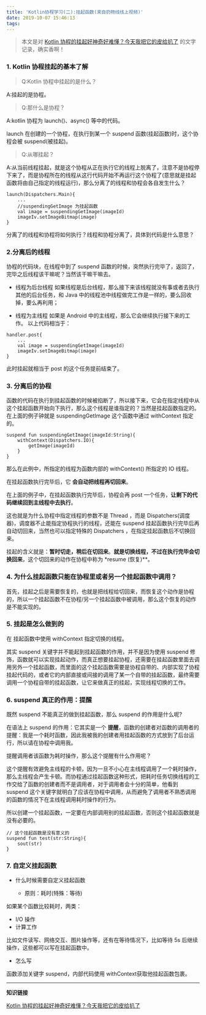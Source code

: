 ```yaml
---
title: 'Kotlin协程学习(二):挂起函数(来自扔物线线上视频)'
date: 2019-10-07 15:46:13
tags:
---
```




> 本文是对 [Kotlin 协程的挂起好神奇好难懂？今天我把它的皮给扒了](https://www.bilibili.com/video/av68241619) 的文字记录，确实香啊！


### 1. Kotlin 协程挂起的基本了解

>Q:Kotlin 协程中挂起的是什么？ 

A:挂起的是协程。

>Q:那什么是协程？

A:kotlin 协程为 launch()、async() 等中的代码。

launch 在创建的一个协程，在执行到某一个 suspend 函数(挂起函数)时，这个协程会被 suspend(被挂起)。

>Q:从哪挂起？

A:从当前线程挂起，就是这个协程从正在执行它的线程上脱离了，注意不是协程停下来了，而是协程所在的线程从这行代码开始不再运行这个协程了(意思就是挂起函数将由自己指定的线程运行)，那么分离了的线程和协程会各自发生什么？

<!-- more -->

```
launch(Dispatchers.Main){
    ...
    //suspendingGetImage 为挂起函数
    val image = suspendingGetImage(imageId)
    imageIv.setImageBitmap(image)
}
```


分离了的线程和协程将如何执行？线程和协程分离了，具体到代码是什么意思？

### 2.分离后的线程

协程的代码块，在线程中到了 suspend 函数的时候，突然执行完毕了，返回了，完毕之后线程该干嘛呢？当然该干嘛干嘛去。

* 线程为后台线程
如果线程是后台线程，那么接下来该线程就没有事或者去执行其他的后台任务，和 Java 中的线程池中线程做完工作是一样的，要么回收掉，要么再利用；


* 线程为主线程
如果是 Android 中的主线程，那么它会继续执行接下来的工作。
以上代码相当于：

```
handler.post{
    ...
    val image = suspendingGetImage(imageId)
    imageIv.setImageBitmap(image)
}
```
此时挂起就相当于 post 的这个任务提前结束了。


### 3. 分离后的协程


函数的代码在执行到挂起函数的时候被掐断了，所以接下来，它会在指定线程中从这个挂起函数开始向下执行，那么这个线程是谁指定的？当然是挂起函数指定的。在上面的例子钟就是 suspendingGetImage 这个函数中通过 withContext 指定的。

```
suspend fun suspendingGetImage(imageId:String){
    withContext(Dispatchers.IO){
        getImage(imageId)
    }
}
```

那么在此例中，所指定的线程为函数内部的 withContext() 所指定的 IO 线程。

在挂起函数执行完毕后，它 **会自动把线程再切回来**。

在上面的例子中，在挂起函数执行完毕后，协程会再 post 一个任务，**让剩下的代码继续回到主线程中去执行**。

这也就是为什么协程中指定线程的参数不是 Thread ，而是 Dispatchers(调度器)，调度器不止能指定协程执行的线程，还能在 suspend 挂起函数执行完毕后再自动切回来，当然也可以指定特殊的 Dispatchers ，在指定挂起函数后不切换回来。


挂起的含义就是：**暂时切走，稍后在切回来**。**就是切换线程，不过在执行完毕会切换回来**，这个切回来的动作在协程中称为 *resume (恢复)**。


### 4. 为什么挂起函数只能在协程里或者另一个挂起函数中调用？

首先，挂起之后是需要恢复的，也就是把线程给切回来，而恢复这个动作是协程的，所以一个挂起函数不在协程/另一个挂起函数中被调用，那么这个恢复的动作是不能实现的。


### 5. 挂起是怎么做到的

在 挂起函数中使用 withContext 指定切换的线程。

其实 suspend 关键字并不能起到挂起函数的作用，并不是因为使用 suspend 修饰，函数就可以实现挂起动作，而真正想要挂起协程，还需要在挂起函数里面去调用另外一个挂起函数，而里面的这个挂起函数需要是协程自带的、内部实现了协程挂起代码的，或者它的内部直接或间接的调用了某一个自带的挂起函数，最终需要调用一个协程自带的挂起函数，让它来做真正的挂起，实现线程切换的工作。



### 6. suspend 真正的作用：提醒

既然 suspend 不能真正的做到挂起函数，那么 suspend 的作用是什么呢?

在语法上 suspend 的作用：它其实是一个 **提醒**，函数的创建者对函数的调用者的提醒：我是一个耗时函数，因此我被我的创建者用挂起函数的方式放到了后台运行，所以请在协程中调用我。

提醒调用者该函数为耗时操作，那么这个提醒有什么作用呢？


这个提醒有效避免主线程的卡顿，因为一旦不小心在主线程调用了一个耗时操作，那么主线程会产生卡顿。而协程通过挂起函数这种形式，把耗时任务切换线程的工作交给了函数的创建者而不是调用者，对于调用者会十分的简单，他看到 suspend 这个关键字就明白了应该在协程中调用，从而避免了调用者不熟悉调用的函数的情况下在主线程调用耗时操作的行为。


所以创建一个挂起函数，一定要在内部调用别的挂起函数，否则这个挂起函数就是没有必要的。

```
// 这个挂起函数是没有意义的
suspend fun test(str:String){
    sout(str)
}
```


### 7. 自定义挂起函数


* 什么时候需要自定义挂起函数

    * 原则：耗时(特殊：等待)

如果某个函数比较耗时，两类：

* I/O 操作
* 计算工作

比如文件读写、网络交互、图片操作等，还有在等待情况下，比如等待 5s 后继续操作，这些都可以写在挂起函数中。



* 怎么写

函数添加关键字 suspend，内部代码使用 withContext获取他挂起函数包裹。

----

**知识链接**

[Kotlin 协程的挂起好神奇好难懂？今天我把它的皮给扒了](https://www.bilibili.com/video/av68241619)
